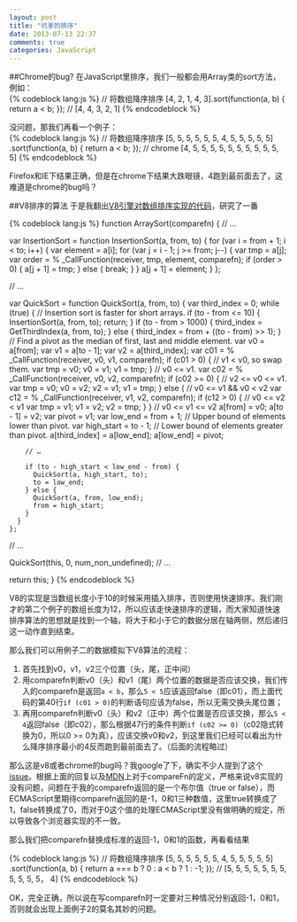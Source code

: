 ```yaml
---
layout: post
title: "坑爹的排序"
date: 2013-07-13 22:37
comments: true
categories: JavaScript
---
```

##Chrome的bug?
在JavaScript里排序，我们一般都会用Array类的sort方法，例如：  
{% codeblock lang:js %}
// 将数组降序排序
[4, 2, 1, 4, 3].sort(function(a, b) { return a < b; });
// [4, 4, 3, 2, 1]
{% endcodeblock %}

没问题，那我们再看一个例子：  
{% codeblock lang:js %}
// 将数组降序排序
[5, 5, 5, 5, 5, 5, 4, 5, 5, 5, 5, 5]
	.sort(function(a, b) { return a < b; });
// chrome [4, 5, 5, 5, 5, 5, 5, 5, 5, 5, 5, 5]
{% endcodeblock %}

Firefox和IE下结果正确，但是在chrome下结果大跌眼镜，4跑到最前面去了，这难道是chrome的bug吗？

##V8排序的算法
于是我翻出[V8引擎对数组排序实现的代码](http://v8.googlecode.com/svn/trunk/src/array.js)，研究了一番

<!--more-->

{% codeblock lang:js %}
function ArraySort(comparefn) {
  // …

  var InsertionSort = function InsertionSort(a, from, to) {
      for (var i = from + 1; i < to; i++) {
        var element = a[i];
        for (var j = i - 1; j >= from; j--) {
          var tmp = a[j];
          var order = % _CallFunction(receiver, tmp, element, comparefn);
          if (order > 0) {
            a[j + 1] = tmp;
          } else {
            break;
          }
        }
        a[j + 1] = element;
      }
    };

  // …
  
  var QuickSort = function QuickSort(a, from, to) {
      var third_index = 0;
      while (true) {
        // Insertion sort is faster for short arrays.
        if (to - from <= 10) {
          InsertionSort(a, from, to);
          return;
        }
        if (to - from > 1000) {
          third_index = GetThirdIndex(a, from, to);
        } else {
          third_index = from + ((to - from) >> 1);
        }
        // Find a pivot as the median of first, last and middle element.
        var v0 = a[from];
        var v1 = a[to - 1];
        var v2 = a[third_index];
        var c01 = % _CallFunction(receiver, v0, v1, comparefn);
        if (c01 > 0) {
          // v1 < v0, so swap them.
          var tmp = v0;
          v0 = v1;
          v1 = tmp;
        } // v0 <= v1.
        var c02 = % _CallFunction(receiver, v0, v2, comparefn);
        if (c02 >= 0) {
          // v2 <= v0 <= v1.
          var tmp = v0;
          v0 = v2;
          v2 = v1;
          v1 = tmp;
        } else {
          // v0 <= v1 && v0 < v2
          var c12 = % _CallFunction(receiver, v1, v2, comparefn);
          if (c12 > 0) {
            // v0 <= v2 < v1
            var tmp = v1;
            v1 = v2;
            v2 = tmp;
          }
        }
        // v0 <= v1 <= v2
        a[from] = v0;
        a[to - 1] = v2;
        var pivot = v1;
        var low_end = from + 1; // Upper bound of elements lower than pivot.
        var high_start = to - 1; // Lower bound of elements greater than pivot.
        a[third_index] = a[low_end];
        a[low_end] = pivot;

        // …
        
        if (to - high_start < low_end - from) {
          QuickSort(a, high_start, to);
          to = low_end;
        } else {
          QuickSort(a, from, low_end);
          from = high_start;
        }
      }
    };
  // …

  QuickSort(this, 0, num_non_undefined);
  // …
  
  return this;
}
{% endcodeblock %}

V8的实现是当数组长度小于10的时候采用插入排序，否则使用快速排序。我们刚才的第二个例子的数组长度为12，所以应该走快速排序的逻辑，而大家知道快速排序算法的思想就是找到一个轴，将大于和小于它的数据分居在轴两侧，然后递归这一动作直到结束。

那么我们可以用例子二的数据模拟下V8算法的流程：  

1. 首先找到v0，v1，v2三个位置（头，尾，正中间）
2. 用comparefn判断v0（头）和v1（尾）两个位置的数据是否应该交换，我们传入的comparefn是返回`a < b`，那么`5 < 5`应该返回false（即c01），而上面代码的第40行`if (c01 > 0)`的判断语句应该为false，所以无需交换头尾位置；
3. 再用comparefn判断v0（头）和v2（正中）两个位置是否应该交换，那么`5 < 4`返回false（即c02），那么根据47行的条件判断`if (c02 >= 0)`（c02隐式转换为0，所以0 >= 0为真），应该交换v0和v2，到这里我们已经可以看出为什么降序排序最小的4反而跑到最前面去了。（后面的流程略过）

那么这是v8或者chrome的bug吗？我google了下，确实不少人提到了这个[issue](http://code.google.com/p/v8/issues/detail?id=103)。根据上面的回复以及[MDN](https://developer.mozilla.org/en-US/docs/Web/JavaScript/Reference/Global_Objects/Array/sort)上对于compareFn的定义，严格来说v8实现的没有问题，问题在于我的comparefn返回的是一个布尔值（true or false），而ECMAScript里期待comparefn返回的是-1，0和1三种数值，这里true转换成了1，false转换成了0，而对于0这个值的处理ECMAScript里没有做明确的规定，所以导致各个浏览器实现的不一致。

那么我们把comparefn替换成标准的返回-1，0和1的函数，再看看结果

{% codeblock lang:js %}
// 将数组降序排序
[5, 5, 5, 5, 5, 5, 4, 5, 5, 5, 5, 5]
	.sort(function(a, b) { return a === b ? 0 : a < b ? 1 : -1; });
// [5, 5, 5, 5, 5, 5, 5, 5, 5, 5, 5， 4]
{% endcodeblock %}

OK，完全正确，所以说在写comparefn时一定要对三种情况分别返回-1，0和1，否则就会出现上面例子2的莫名其妙的问题。